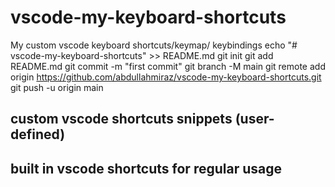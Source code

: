 # vscode-my-keyboard-shortcuts
My custom vscode keyboard shortcuts/keymap/ keybindings
echo "# vscode-my-keyboard-shortcuts" >> README.md
git init
git add README.md
git commit -m "first commit"
git branch -M main
git remote add origin https://github.com/abdullahmiraz/vscode-my-keyboard-shortcuts.git
git push -u origin main

## custom vscode shortcuts snippets (user-defined)

## built in vscode shortcuts for regular usage
